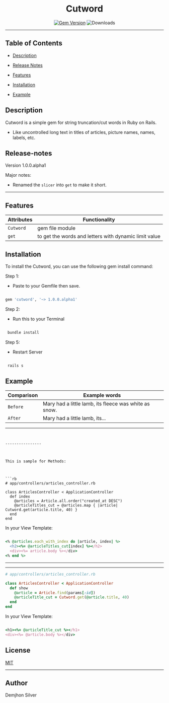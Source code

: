 <div align="center">

<h1>Cutword</h1>


[![Gem Version](https://img.shields.io/gem/v/cutword.svg?logo=ruby&style=flat-square&label=Latest&color=brightgreen)](https://rubygems.org/gems/cutword)
![Downloads](https://img.shields.io/gem/dt/cutword.svg?&style=flat-square&label=Downloads&color=orange)


</div>

</div>

</div>

---------------------

## Table of Contents



- [Description](#description)

- [Release Notes](#release-notes)

- [Features](#features)

- [Installation](#installation)

- [Example](#example)



## Description



Cutword is a simple gem for string truncation/cut words in Ruby on Rails.

- Like uncontrolled long text in titles of articles, picture names, names, labels, etc.


## Release-notes

Version 1.0.0.alpha1



Major notes:

- Renamed the `slicer` into `get` to make it short.

-------



## Features



Attributes  |  Functionality |
------ | -------- |
`Cutword` | gem file module | 
`get` | to get the words and letters with dynamic limit value |


## Installation


To install the Cutword, you can use the following gem install command:


Step 1:

- Paste to your Gemfile then save.


```bash

gem 'cutword', '~> 1.0.0.alpha1'

```

Step 2:

- Run this to your Terminal

```bash

 bundle install

```


Step 5:

- Restart Server

```bash

 rails s

```

## Example



Comparison |  Example words |
------ | -------- |
`Before` | Mary had a little lamb, its fleece was white as snow. | 
`After` | Mary had a little lamb, its...|


------------





```


----------------



This is sample for Methods:



```rb
# app/controllers/articles_controller.rb

class ArticlesController < ApplicationController
  def index
    @articles = Article.all.order("created_at DESC")
    @articleTitles_cut = @articles.map { |article| Cutword.get(article.title, 40) }
  end
end
```


In your View Template:

```rb

<% @articles.each_with_index do |article, index| %>
  <h2><%= @articleTitles_cut[index] %></h2>
  <div><%= article.body %></div>
<% end %>

```

--------------------

-----------------

```rb
# app/controllers/articles_controller.rb

class ArticlesController < ApplicationController
  def show
    @article = Article.find(params[:id])
    @articleTitle_cut = Cutword.get(@article.title, 40)
  end
end

```

In your View Template:

```rb

<h1><%= @articleTitle_cut %></h1>
<div><%= @article.body %></div>

```




## License


[MIT](http://www.opensource.org/licenses/MIT)



----------------------------------------------------

## Author



Demjhon Silver
